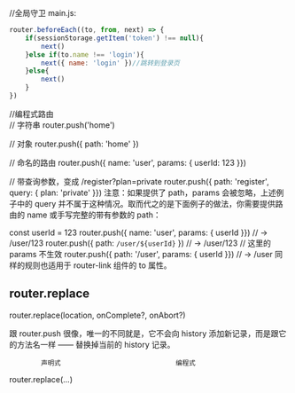 //全局守卫
main.js: 
``` javascript
router.beforeEach((to, from, next) => {
    if(sessionStorage.getItem('token') !== null){
        next()
    }else if(to.name !== 'login'){
        next({ name: 'login' })//跳转到登录页
    }else{
        next()
    }
})
```

//编程式路由  
// 字符串
router.push('home')

// 对象
router.push({ path: 'home' })

// 命名的路由
router.push({ name: 'user', params: { userId: 123 }})

// 带查询参数，变成 /register?plan=private
router.push({ path: 'register', query: { plan: 'private' }})
注意：如果提供了 path，params 会被忽略，上述例子中的 query 并不属于这种情况。取而代之的是下面例子的做法，你需要提供路由的 name 或手写完整的带有参数的 path：

const userId = 123
router.push({ name: 'user', params: { userId }}) // -> /user/123
router.push({ path: `/user/${userId}` }) // -> /user/123
// 这里的 params 不生效
router.push({ path: '/user', params: { userId }}) // -> /user
同样的规则也适用于 router-link 组件的 to 属性。  

## router.replace
router.replace(location, onComplete?, onAbort?)

跟 router.push 很像，唯一的不同就是，它不会向 history 添加新记录，而是跟它的方法名一样 —— 替换掉当前的 history 记录。

            声明式	                            编程式
<router-link :to="..." replace>	        router.replace(...)
